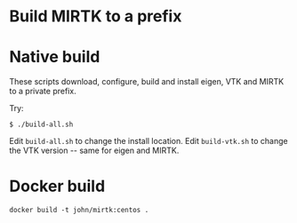 # Build MIRTK to a prefix

# Native build

These scripts download, configure, build and install eigen, VTK and MIRTK 
to a private prefix.

Try:

```
$ ./build-all.sh
```

Edit `build-all.sh` to change the install location. Edit `build-vtk.sh` to 
change the VTK version -- same for eigen and MIRTK.

# Docker build


```
docker build -t john/mirtk:centos .
```

